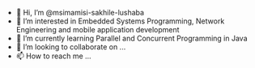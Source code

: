 - 👋 Hi, I’m @msimamisi-sakhile-lushaba
- 👀 I’m interested in Embedded Systems Programming, Network Engineering and mobile application development
- 🌱 I’m currently learning Parallel and Concurrent Programming in Java
- 💞️ I’m looking to collaborate on ...
- 📫 How to reach me ...

<!---
msimamisi-sakhile/msimamisi-sakhile is a ✨ special ✨ repository because its `README.md` (this file) appears on your GitHub profile.
You can click the Preview link to take a look at your changes.
--->
